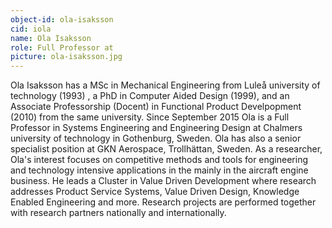 ```yaml
---
object-id: ola-isaksson
cid: iola
name: Ola Isaksson
role: Full Professor at
picture: ola-isaksson.jpg
---
```


Ola Isaksson has a MSc in Mechanical Engineering from Luleå university of technology (1993) , a PhD in Computer Aided Design (1999), and an Associate Professorship (Docent) in Functional Product Develpopment (2010) from the same university. 
Since September 2015 Ola is a Full Professor in Systems Engineering and Engineering Design at Chalmers university of technology in Gothenburg, Sweden. Ola has also a senior specialist position at GKN Aerospace, Trollhättan, Sweden.
As a researcher, Ola's interest focuses on competitive methods and tools for engineering and technology intensive applications in the mainly in the aircraft engine business. He leads a Cluster in Value Driven Development where research addresses Product Service Systems, Value Driven Design, Knowledge Enabled Engineering and more. Research projects are performed together with research partners nationally and internationally.
